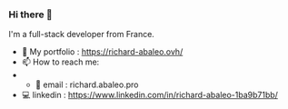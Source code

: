 ### Hi there 👋

I'm a full-stack developer from France.

- :briefcase: My portfolio : https://richard-abaleo.ovh/
- 📫 How to reach me: 
- - :e-mail: email : richard.abaleo.pro
- :computer: linkedin : https://www.linkedin.com/in/richard-abaleo-1ba9b71bb/

<!--
**RichardAbaleo/RichardAbaleo** is a ✨ _special_ ✨ repository because its `README.md` (this file) appears on your GitHub profile.

Here are some ideas to get you started:

- 🔭 I’m currently working on ...
- 🌱 I’m currently learning ...
- 👯 I’m looking to collaborate on ...
- 🤔 I’m looking for help with ...
- 💬 Ask me about ...
- 📫 How to reach me: ...
- 😄 Pronouns: ...
- ⚡ Fun fact: ...
-->
